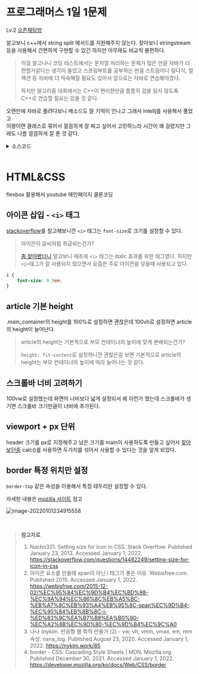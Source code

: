 # 프로그래머스 1일 1문제

Lv.2 [오픈채팅방](https://programmers.co.kr/learn/courses/30/lessons/42888)

알고보니 c++에서 string split 메서드를 지원해주지 않는다. 찾아보니 stringstream 등을 사용해서 간편하게 구현할 수 있긴 하지만 아무래도 비교적 불편하다.

> 이걸 알고나니 코딩 테스트에서는 문자열 처리하는 문제가 많은 만큼 자바가 더 편할거같다는 생각이 들었고 스프링부트를 공부하는 만큼 스트림이나 람다식, 컬렉션 등 자바에 더 익숙해질 필요도 있어서 앞으로는 자바로 연습해야겠다.
>
> 하지만 알고리즘 대회에서는 C++이 편리한만큼 틈틈히 감을 잃지 않도록 C++로 연습할 필요는 있을 것 같다.

오랜만에 자바로 풀려다보니 메소드도 잘 기억이 안나고 그래서 Intellj를 사용해서 풀었고<br/>이왕이면 클래스로 묶어서 깔끔하게 잘 짜고 싶어서 고민하느라 시간이 꽤 걸렸지만 그래도 나름 깔끔하게 잘 푼 것 같다.

<details><summary>소스코드</summary>

```java
import java.util.*;

class Member {
    private final String id;
    private String nickname;

    public Member(String id, String nickname) {
        this.id = id;
        this.nickname = nickname;
    }

    public void changeNickname(String id, String nickname) {
        if(id.equals(this.id)) this.nickname = nickname;
    }

    public String getNickname() {
        return nickname;
    }

    public boolean checkId(String id) {
        return id.equals(this.id);
    }
}

class Message {
    private Member member;
    private String status; // 들어왔습니다. / 나갔습니다.

    public Message() {}

    public Message(Member member, String status) {
        this.member = member;
        if(status.equals("Enter")) this.status = "들어왔습니다.";
        else if(status.equals("Leave")) this.status = "나갔습니다.";
    }

    @Override
    public String toString() {
        return member.getNickname() + "님이 " + status;
    }
}

class Solution {
    public String[] solution(String[] record) {
        HashMap<String, Member> members = new HashMap<>();
        ArrayList<Message> messages = new ArrayList<>();
        for (String s : record) {
            String[] S = s.split(" ");
            if (S[0].equals("Enter")) {
                // 들어온 적이 있는 멤버인지 체크
                if(members.containsKey(S[1])) {
                    Member m = members.get(S[1]);
                    m.changeNickname(S[1], S[2]);
                    messages.add(new Message(m, S[0]));
                }
                else {
                    Member newMember = new Member(S[1], S[2]);
                    members.put(S[1], newMember);
                    messages.add(new Message(newMember, S[0]));
                }
            } else if(S[0].equals("Leave")) {
                messages.add(new Message(members.get(S[1]), S[0]));
            } else if(S[0].equals("Change")) {
                if(members.containsKey(S[1])) {
                    members.get(S[1]).changeNickname(S[1], S[2]);
                }
            }
        }
        String[] answer = new String[messages.size()];
        for(int i=0; i<messages.size(); i++) {
            answer[i] = messages.get(i).toString();
        }
        return answer;
    }
}
```

</details><br/>

# HTML&CSS

flexbox 활용해서 youtube 메인페이지 클론코딩

## 아이콘 삽입 - `<i>` 태그

[stackoverflow](https://stackoverflow.com/questions/14482249/setting-size-for-icon-in-css)를 참고해보니깐 `<i>` 태그는 `font-size`로 크기를 설정할 수 있다.

> 아이콘이 글씨처럼 취급되는건가?
>
> [좀 찾아봤더니](https://webisfree.com/2015-12-02/%EC%95%84%EC%9D%B4%EC%BD%98-%EC%9A%94%EC%86%8C%EB%A5%BC-%EB%A7%8C%EB%93%A4%EB%95%8C-span%EC%9D%B4-%EC%95%84%EB%8B%8C-i-%ED%83%9C%EA%B7%B8%EA%B0%80-%EC%A2%8B%EC%9D%80-%EC%9D%B4%EC%9C%A0) 알고보니 애초에 `<i>` 태그는 *italic* 효과를 위한 태그였다. 하지만 `<i>`태그가 잘 사용되지 않으면서 요즘은 주로 아이콘을 넣을때 사용되고 있다.

```css
i {
    font-size: 0.9em;
}
```

## article 기본 height

.main_container의 height를 100%로 설정하면 괜찮은데 100vh로 설정하면 article의 height이 늘어난다.

> article의 height는 기본적으로 부모 컨테이너의 높이에 맞게 분배되는건가?
>
> `height: fit-content`로 설정하니깐 괜찮은걸 보면 기본적으로 article의 height는 부모 컨테이너의 높이에 따라 늘어나는 것 같다.

## 스크롤바 너비 고려하기

100vw로 설정했는데 화면의 너비보다 넓게 설정되서 왜 이런가 했는데 스크롤바가 생기면 스크롤바 크기만큼이 너비에 추가된다.

## viewport + px 단위

header 크기를 px로 지정해주고 남은 크기를 main이 사용하도록 만들고 싶어서 [찾아보던중](https://nykim.work/85) calc()를 사용하면 두가지를 섞어서 사용할 수 있다는 것을 알게 되었다.

## border 특정 위치만 설정

`border-top` 같은 속성을 이용해서 특정 테두리만 설정할 수 있다.

자세한 내용은 [mozilla 사이트](https://developer.mozilla.org/ko/docs/Web/CSS/border) 참고

![image-20220101234915558](C:\Users\chisanahn\AppData\Roaming\Typora\typora-user-images\image-20220101234915558.png)

<br/>

> **참고자료**
>
> 1. Nacho321. Setting size for icon in CSS. Stack Overflow. Published January 23, 2013. Accessed January 1, 2022. https://stackoverflow.com/questions/14482249/setting-size-for-icon-in-css
> 2. 아이콘 요소를 만들때 span이 아닌 i 태그가 좋은 이유. Webisfree.com. Published 2015. Accessed January 1, 2022. https://webisfree.com/2015-12-02/%EC%95%84%EC%9D%B4%EC%BD%98-%EC%9A%94%EC%86%8C%EB%A5%BC-%EB%A7%8C%EB%93%A4%EB%95%8C-span%EC%9D%B4-%EC%95%84%EB%8B%8C-i-%ED%83%9C%EA%B7%B8%EA%B0%80-%EC%A2%8B%EC%9D%80-%EC%9D%B4%EC%9C%A0
> 3. 나나 (nykim. 반응형 웹 뚝딱 만들기 (2) - vw, vh, vmin, vmax, em, rem 속성. nana_log. Published August 23, 2020. Accessed January 1, 2022. https://nykim.work/85
> 4. border - CSS: Cascading Style Sheets | MDN. Mozilla.org. Published December 30, 2021. Accessed January 1, 2022. https://developer.mozilla.org/ko/docs/Web/CSS/border



